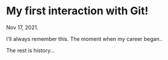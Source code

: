 # My first interaction with Git!

Nov 17, 2021.

I'll always remember this. The moment when my career began.. 

The rest is history...
